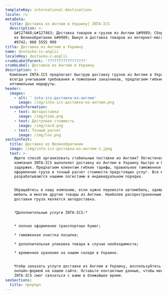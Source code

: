 ```yaml
---
templateKey: international-destinations
locale: ru
metaData:
  title: Доставка из Англии в Украину| INTA-ICS
  description: >-
    &#127468;&#127463; Доставка товаров и грузов из Англии &#9989; Сборные грузы
    из Великобритании &#9989; Выкуп и доставка товаров из интернет-магазинов
    #9742; 068 5555 999
title: Доставка из Англии в Украину
name: dostavka-iz-anglii
localeKey: dostavka-z-anglii
crumbLabelParent: '?????????????????'
crumbLabel: Доставка из Англии в Украину
description: >-
  Компания INTA-ICS предлагает быструю доставку грузов из Англии в Украину. Мы
  всегда учитываем требования и пожелания заказчиков, предлагаем гибкие тарифы и
  оптимальные маршруты.
header:
  images:
    - alt: ' inta-ics-доставка-из-англии'
      image: /img/inta-ics-доставка-из-англии.png
  scopeInformation:
    - text: Автодоставка
      image: /img/time.png
    - text: Доступная стоимость
      image: /img/card.png
    - text: Точный расчет
      image: /img/lov.png
sectionText:
  title: Доставка из Великобритании
  image: /img/inta-ics-доставка-из-англии-1.jpeg
  text: >-
    Ищете способ организовать стабильные поставки из Англии? Логистическая
    компания INTA-ICS выполняет доставку из Англии в Украину быстро и без
    задержек. Предлагаем клиентам гибкие тарифы, правильное таможенное
    оформление груза и точный расчет стоимости предстоящих услуг. Все маршруты
    разрабатываются нашими логистами в индивидуальном порядке.


    Обращайтесь в нашу компанию, если нужно перевезти автомобиль, одежду, обувь,
    мебель и многие другие товары из Англии. Наиболее распространенным способом
    доставки груза является автодоставка.


    *Дополнительные услуги INTA-ICS:*


    * полное оформление транспортных бумаг;

    * таможенная очистка посылки;

    * дополнительная упаковка товара в случае необходимости;

    * временное хранение на нашем складе в Украине.


    Чтобы заказать услуги доставки из Англии в Украину, воспользуйтесь
    онлайн-формой на нашем сайте. Оставьте контактные данные, чтобы менеджер
    INTA-ICS смог связаться с вами в ближайшее время.
seoSections:
  title: прпрпрп
---
```

